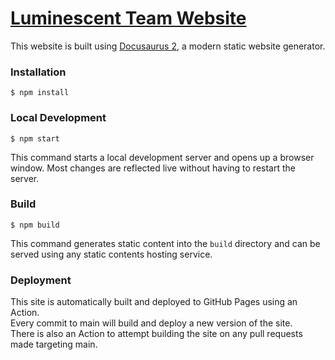 # [Luminescent Team Website](https://lumi.mrhe.ro/)

This website is built using [Docusaurus 2](https://docusaurus.io/), a modern static website generator.

### Installation

```
$ npm install
```

### Local Development

```
$ npm start
```

This command starts a local development server and opens up a browser window. Most changes are reflected live without having to restart the server.

### Build

```
$ npm build
```

This command generates static content into the `build` directory and can be served using any static contents hosting service.

### Deployment

This site is automatically built and deployed to GitHub Pages using an Action.  
Every commit to main will build and deploy a new version of the site.  
There is also an Action to attempt building the site on any pull requests made targeting main.
